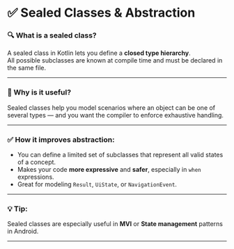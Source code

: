 # ✅ Sealed Classes & Abstraction

### 🔍 What is a sealed class?

A sealed class in Kotlin lets you define a **closed type hierarchy**.  
All possible subclasses are known at compile time and must be declared in the same file.

---

### 🎯 Why is it useful?

Sealed classes help you model scenarios where an object can be one of several types — and you want the compiler to enforce exhaustive handling.

---

### ✅ How it improves abstraction:

- You can define a limited set of subclasses that represent all valid states of a concept.
- Makes your code **more expressive** and **safer**, especially in `when` expressions.
- Great for modeling `Result`, `UiState`, or `NavigationEvent`.

---

### 💡 Tip:
Sealed classes are especially useful in **MVI** or **State management** patterns in Android.

---

